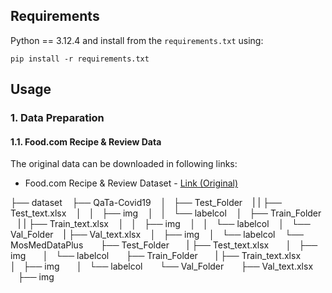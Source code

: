 ## Requirements

Python == 3.12.4 and install from the ```requirements.txt``` using:
```angular2html
pip install -r requirements.txt
```


## Usage

### 1. Data Preparation
#### 1.1. Food.com Recipe & Review Data
The original data can be downloaded in following links:
* Food.com Recipe & Review Dataset - [Link (Original)]([https://www.kaggle.com/datasets/aysendegerli/qatacov19-dataset](https://www.kaggle.com/datasets/shuyangli94/food-com-recipes-and-user-interactions))


├── dataset
    ├── QaTa-Covid19
    │   ├── Test_Folder
    |   |   ├── Test_text.xlsx
    │   │   ├── img
    │   │   └── labelcol
    │   ├── Train_Folder
    |   |   ├── Train_text.xlsx
    │   │   ├── img
    │   │   └── labelcol
    │   └── Val_Folder
    |	    ├── Val_text.xlsx
    │       ├── img
    │       └── labelcol
    └── MosMedDataPlus
        ├── Test_Folder
        |   ├── Test_text.xlsx
        │   ├── img
        │   └── labelcol
        ├── Train_Folder
        |   ├── Train_text.xlsx
        │   ├── img
        │   └── labelcol
        └── Val_Folder
            ├── Val_text.xlsx
            ├── img
     
